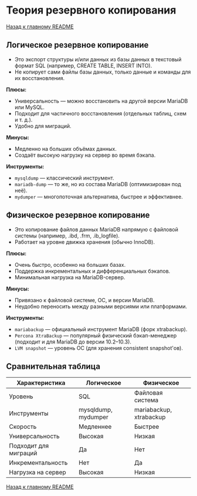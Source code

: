 # Теория резервного копирования

[Назад к главному README](README.md)

## Логическое резервное копирование

- Это экспорт структуры и/или данных из базы данных в текстовый формат SQL (например, CREATE TABLE, INSERT INTO).
- Не копирует сами файлы базы данных, только данные и команды для их восстановления.

**Плюсы:**

- Универсальность — можно восстановить на другой версии MariaDB или MySQL.
- Подходит для частичного восстановления (отдельных таблиц, схем и т. д.).
- Удобно для миграций.

**Минусы:**

- Медленно на больших объёмах данных.
- Создаёт высокую нагрузку на сервер во время бэкапа.

**Инструменты:**

- `mysqldump` — классический инструмент.
- `mariadb-dump` — то же, но из состава MariaDB (оптимизирован под неё).
- `mydumper` — многопоточная альтернатива, быстрее и эффективнее.

## Физическое резервное копирование

- Это копирование файлов данных MariaDB напрямую с файловой системы (например, .ibd, .frm, .ib_logfile).
- Работает на уровне движка хранения (обычно InnoDB).

**Плюсы:**

- Очень быстро, особенно на больших базах.
- Поддержка инкрементальных и дифференциальных бэкапов.
- Минимальная нагрузка на MariaDB-сервер.

**Минусы:**

- Привязано к файловой системе, ОС, и версии MariaDB.
- Неудобно переносить между разными версиями или платформами.

**Инструменты:**

- `mariabackup` — официальный инструмент MariaDB (форк xtrabackup).
- `Percona XtraBackup` — популярный физический бэкап-менеджер (подходит и для MariaDB до версии 10.2–10.3).
- `LVM snapshot` — уровень ОС (для хранения consistent snapshot'ов).

## Сравнительная таблица
|Характеристика         |   Логическое          |   Физическое              |
|-----------------------|-----------------------|---------------------------|
|Уровень                |   SQL                 |   Файловая система        |
|Инструменты            |   mysqldump, mydumper |   mariabackup, xtrabackup |
|Скорость	            |   Медленнее	        |   Быстрее                 |
|Универсальность        |	Высокая             |   Низкая                  |
|Подходит для миграций  |   Да                  |   Нет                     |
|Инкрементальность      |	Нет                 |   Да                      |
|Нагрузка на сервер     |   Высокая             |	Низкая                  |

[Назад к главному README](README.md)
